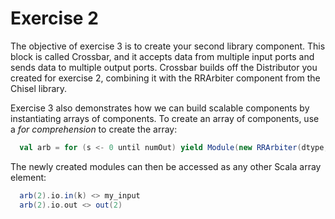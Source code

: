 Exercise 2
==========

The objective of exercise 3 is to create your second library component.  This block is called Crossbar,
and it accepts data from multiple input ports and sends data to multiple output ports.  Crossbar builds
off the Distributor you created for exercise 2, combining it with the RRArbiter component from the Chisel
library.

Exercise 3 also demonstrates how we can build scalable components by instantiating arrays of components.
To create an array of components, use a *for comprehension* to create the array:

```scala
  val arb = for (s <- 0 until numOut) yield Module(new RRArbiter(dtype, numIn))
```

The newly created modules can then be accessed as any other Scala array element:

```scala
  arb(2).io.in(k) <> my_input
  arb(2).io.out <> out(2) 
```


